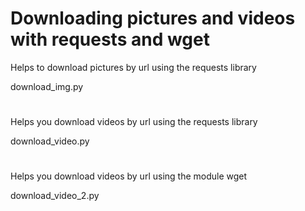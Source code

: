 # Downloading pictures and videos with requests and wget

Helps to download pictures by url using the requests library

download_img.py


#

Helps you download videos by url using the requests library

download_video.py


#

Helps you download videos by url using the module wget

download_video_2.py


